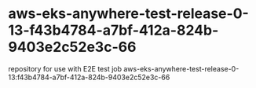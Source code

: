 # aws-eks-anywhere-test-release-0-13-f43b4784-a7bf-412a-824b-9403e2c52e3c-66
repository for use with E2E test job aws-eks-anywhere-test-release-0-13:f43b4784-a7bf-412a-824b-9403e2c52e3c-66
